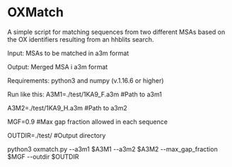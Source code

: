 # OXMatch
A simple script for matching sequences from two different MSAs based on the OX identifiers resulting from an hhblits search.

Input: MSAs to be matched in a3m format

Output: Merged MSA i a3m format

Requirements: python3 and numpy (v.1.16.6 or higher)

Run like this:
A3M1=./test/1KA9_F.a3m #Path to a3m1

A3M2=./test/1KA9_H.a3m #Path to a3m2

MGF=0.9 #Max gap fraction allowed in each sequence

OUTDIR=./test/ #Output directory

python3 oxmatch.py --a3m1 $A3M1 --a3m2 $A3M2 --max_gap_fraction $MGF --outdir $OUTDIR
